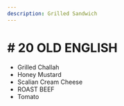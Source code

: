 ```yaml
---
description: Grilled Sandwich
---
```


# \# 20 OLD ENGLISH

*  Grilled Challah
* Honey Mustard
* Scalian Cream Cheese
* ROAST BEEF
* Tomato



